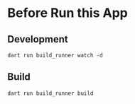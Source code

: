 # Before Run this App
## Development
```
dart run build_runner watch -d
```
## Build
```
dart run build_runner build
```